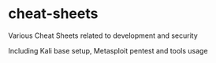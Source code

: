 cheat-sheets
============

Various Cheat Sheets related to development and security

Including Kali base setup, Metasploit pentest and tools usage
